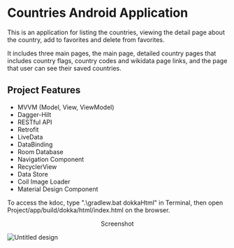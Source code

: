 
# Countries Android Application

This is an application for listing the countries, viewing the detail page about the country, add to favorites and delete from favorites.

It includes three main pages, the main page, detailed country pages that includes country flags, country codes and wikidata page links, and the page that user can see their saved countries.

## Project Features

- MVVM (Model, View, ViewModel)
 - Dagger-Hilt 
 - RESTful API 
 - Retrofit
 - LiveData
 - DataBinding
 - Room Database
 - Navigation Component
 - RecyclerView
 - Data Store
 - Coil Image Loader
 - Material Design Component
 
 To access the kdoc, type ".\gradlew.bat dokkaHtml" in Terminal, then open Project/app/build/dokka/html/index.html on the browser.



<p align="center">
 Screenshot
</p>


![Untitled design](https://user-images.githubusercontent.com/88112967/188485063-454a249f-98c1-4a62-a665-344523287676.gif)
